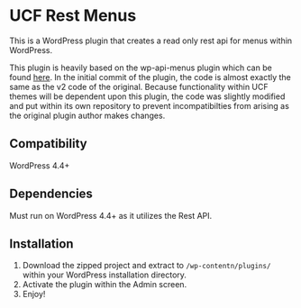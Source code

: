 # UCF Rest Menus
This is a WordPress plugin that creates a read only rest api for menus within WordPress.

This plugin is heavily based on the wp-api-menus plugin which can be found [here](https://wordpress.org/plugins/wp-api-menus/). In the initial commit of the plugin, the code is almost exactly the same as the v2 code of the original. Because functionality within UCF themes will be dependent upon this plugin, the code was slightly modified and put within its own repository to prevent incompatibilties from arising as the  original plugin author makes changes.

## Compatibility
WordPress 4.4+

## Dependencies
Must run on WordPress 4.4+ as it utilizes the Rest API. 

## Installation
1. Download the zipped project and extract to `/wp-contentn/plugins/` within your WordPress installation directory.
2. Activate the plugin within the Admin screen.
3. Enjoy!
